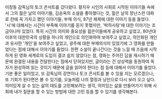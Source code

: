 이창동 감독님의 토크 콘서트를 갔다왔다. 황지우 시인의 사회로 시작된 이야기들 속에서 그의 젊은 날의 이야기들, 김승옥의 소설을 좋아했다는 것, 젊은 날의 장난스런 대화로 칸에 꼭 가자고 했던 이야기들, 부채 의식, 87년 체제에 대한 이야기 등을 들었다. '시'에 대해서는 시간이 부족해 이야기를 듣지 못했지만, '박하사탕'에 대한 이야기는 조금이나마 있었다. 특히 시간의 의미와 중요성을 젊은이들에게 공유하고 싶었고, 80년대 이후의 대한민국의 상황을 하나의 개인으로 의인화하여 보여주고 싶었고, 의인화된 개인과 유사한 '개인'을 보여주고 싶었고, 광주에 대한 부채의식이 있었기에 그 영화를 만들었다는 점에 대해서 이야기를 들었다. 한편 소설이 끝나간다는 것을 느낄 때 즈음에 시작하게 된 영화 세계로의 도입이 결코 쉽지 않았다는 점, 영화는 주어진 답을 제시하기 때문에 완결된 내용을 전달한다는 점에서 닫혀있지만, 글이라는 건 상상력을 동원하여 독자가 완성하여 읽는 것이기 때문에 글을 읽어야 한다는 점 등에 대해서 이야기를 들었다. 기분 좋은 일이었고, 또 감독님의 강연이나 토크 콘서트를 볼 수 있을 지는 모르겠으나, 또 기회가 된다면은 볼 수 있기를, 오늘처럼 나의 열정과 낭만으로 다시 보러 오고 싶다. 의미있게 살 수 있는 삶의 태도를 고민해보려는 생각, 의미있는 삶을 만들어가기 위해 사회에 내가 질문을 할 수 있는 방법에 대한 고민 등을 할 수 있기를 생각해본다.